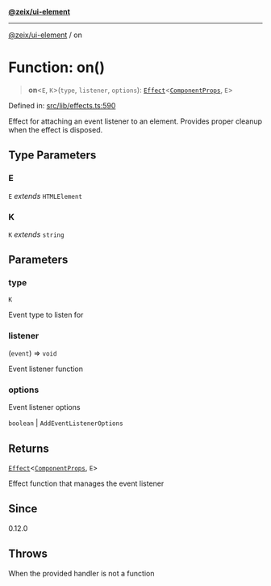 [**@zeix/ui-element**](../README.md)

***

[@zeix/ui-element](../globals.md) / on

# Function: on()

> **on**\<`E`, `K`\>(`type`, `listener`, `options`): [`Effect`](../type-aliases/Effect.md)\<[`ComponentProps`](../type-aliases/ComponentProps.md), `E`\>

Defined in: [src/lib/effects.ts:590](https://github.com/zeixcom/ui-element/blob/d13febaf363936558771161c1c4f66e2034f5ec3/src/lib/effects.ts#L590)

Effect for attaching an event listener to an element.
Provides proper cleanup when the effect is disposed.

## Type Parameters

### E

`E` *extends* `HTMLElement`

### K

`K` *extends* `string`

## Parameters

### type

`K`

Event type to listen for

### listener

(`event`) => `void`

Event listener function

### options

Event listener options

`boolean` | `AddEventListenerOptions`

## Returns

[`Effect`](../type-aliases/Effect.md)\<[`ComponentProps`](../type-aliases/ComponentProps.md), `E`\>

Effect function that manages the event listener

## Since

0.12.0

## Throws

When the provided handler is not a function
